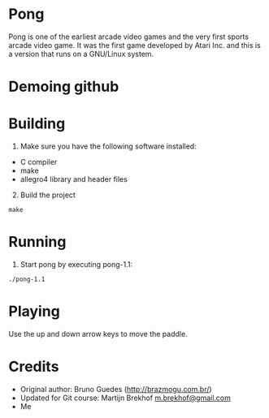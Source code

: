 # Pong

Pong is one of the earliest arcade video games and the very first sports arcade
video game. It was the first game developed by Atari Inc. and this is a version
that runs on a GNU/Linux system.

# Demoing github

# Building

1. Make sure you have the following software installed:
  * C compiler
  * make
  * allegro4 library and header files

2. Build the project

  `make`


# Running


1. Start pong by executing pong-1.1:

  `./pong-1.1`


# Playing

Use the up and down arrow keys to move the paddle.

# Credits

* Original author: Bruno Guedes (http://brazmogu.com.br/)
* Updated for Git course: Martijn Brekhof <m.brekhof@gmail.com>
* Me
